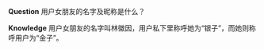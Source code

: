 <!-- @metadata {'class': 'ChatQwen', 'name': 'ChatQwen.4734629344', 'thread_id': '099671-7364-0000'} -->
**Question**
用户女朋友的名字及昵称是什么？

**Knowledge**
用户女朋友的名字叫林徽因，用户私下里称呼她为“银子”，而她则称呼用户为“金子”。